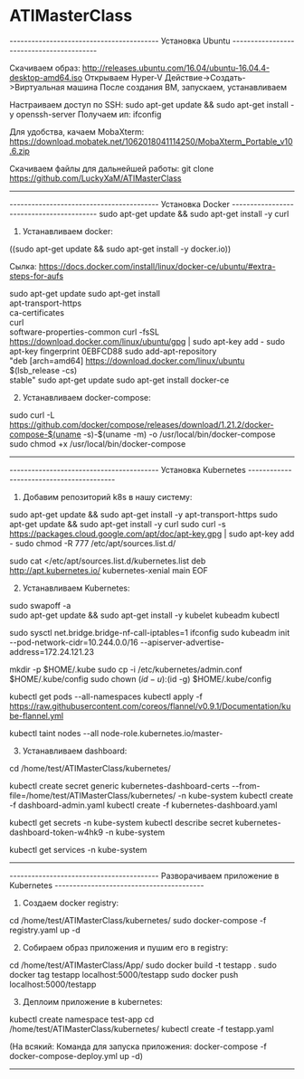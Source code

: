# ATIMasterClass

----------------------------------------- Установка Ubuntu -----------------------------------------

Скачиваем образ: http://releases.ubuntu.com/16.04/ubuntu-16.04.4-desktop-amd64.iso
Открываем Hyper-V
Действие->Создать->Виртуальная машина
После создания ВМ, запускаем, устанавливаем

Настраиваем доступ по SSH:
sudo apt-get update && sudo apt-get install -y openssh-server
Получаем ип: ifconfig

Для удобства, качаем MobaXterm: https://download.mobatek.net/1062018041114250/MobaXterm_Portable_v10.6.zip

Скачиваем файлы для дальнейшей работы: 
git clone https://github.com/LuckyXaM/ATIMasterClass

--------------------------------------------------------------------------------------------------------------------------------------------------------------------------------------------------------------------

----------------------------------------- Установка Docker -----------------------------------------
sudo apt-get update && sudo apt-get install -y curl

1. Устанавливаем docker:

((sudo apt-get update && sudo apt-get install -y docker.io))

Сылка: https://docs.docker.com/install/linux/docker-ce/ubuntu/#extra-steps-for-aufs

sudo apt-get update
sudo apt-get install \
    apt-transport-https \
    ca-certificates \
    curl \
    software-properties-common
curl -fsSL https://download.docker.com/linux/ubuntu/gpg | sudo apt-key add -
sudo apt-key fingerprint 0EBFCD88
sudo add-apt-repository \
   "deb [arch=amd64] https://download.docker.com/linux/ubuntu \
   $(lsb_release -cs) \
   stable"
sudo apt-get update
sudo apt-get install docker-ce

2. Устанавливаем docker-compose:

sudo curl -L https://github.com/docker/compose/releases/download/1.21.2/docker-compose-$(uname -s)-$(uname -m) -o /usr/local/bin/docker-compose
sudo chmod +x /usr/local/bin/docker-compose

--------------------------------------------------------------------------------------------------------------------------------------------------------------------------------------------------------------------

----------------------------------------- Установка Kubernetes -----------------------------------------

1. Добавим репозиторий k8s в нашу систему:

sudo apt-get update && sudo apt-get install -y apt-transport-https
sudo apt-get update && sudo apt-get install -y curl
sudo curl -s https://packages.cloud.google.com/apt/doc/apt-key.gpg | sudo apt-key add -
sudo chmod -R 777 /etc/apt/sources.list.d/

sudo cat <<EOF >/etc/apt/sources.list.d/kubernetes.list
deb http://apt.kubernetes.io/ kubernetes-xenial main
EOF

2. Устанавливаем Kubernetes:

sudo swapoff -a  
sudo apt-get update && sudo apt-get install -y kubelet kubeadm kubectl

sudo sysctl net.bridge.bridge-nf-call-iptables=1
ifconfig
sudo kubeadm init --pod-network-cidr=10.244.0.0/16 --apiserver-advertise-address=172.24.121.23

mkdir -p $HOME/.kube
sudo cp -i /etc/kubernetes/admin.conf $HOME/.kube/config
sudo chown $(id -u):$(id -g) $HOME/.kube/config

kubectl get pods --all-namespaces
kubectl apply -f https://raw.githubusercontent.com/coreos/flannel/v0.9.1/Documentation/kube-flannel.yml

kubectl taint nodes --all node-role.kubernetes.io/master-


3. Устанавливаем dashboard:

cd /home/test/ATIMasterClass/kubernetes/

kubectl create secret generic kubernetes-dashboard-certs --from-file=/home/test/ATIMasterClass/kubernetes/ -n kube-system
kubectl create -f dashboard-admin.yaml
kubectl create -f kubernetes-dashboard.yaml

kubectl get secrets -n kube-system
kubectl describe secret kubernetes-dashboard-token-w4hk9 -n kube-system

kubectl get services -n kube-system

--------------------------------------------------------------------------------------------------------------------------------------------------------------------------------------------------------------------

----------------------------------------- Разворачиваем приложение в Kubernetes -----------------------------------------

1. Создаем docker registry:

cd /home/test/ATIMasterClass/kubernetes/
sudo docker-compose -f registry.yaml up -d

2. Собираем образ приложения и пушим его в registry:

cd /home/test/ATIMasterClass/App/
sudo docker build -t testapp .
sudo docker tag testapp localhost:5000/testapp
sudo docker push localhost:5000/testapp

3. Деплоим приложение в kubernetes:

kubectl create namespace test-app
cd /home/test/ATIMasterClass/kubernetes/
kubectl create -f testapp.yaml

(На всякий: Команда для запуска приложения: docker-compose -f docker-compose-deploy.yml up -d)

--------------------------------------------------------------------------------------------------------------------------------------------------------------------------------------------------------------------